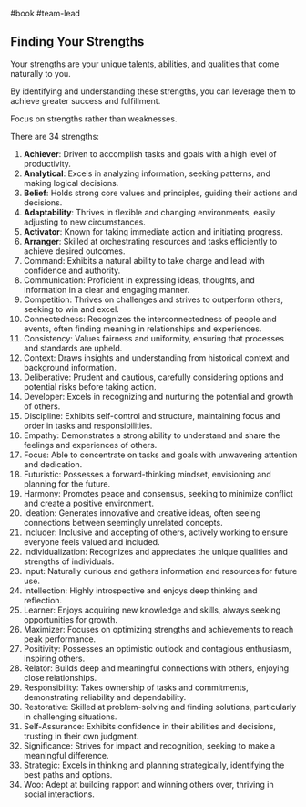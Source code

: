 #book #team-lead 

## Finding Your Strengths

Your strengths are your unique talents, abilities, and qualities that come naturally to you.

By identifying and understanding these strengths, you can leverage them to achieve greater success and fulfillment.

Focus on strengths rather than weaknesses.

There are 34 strengths:


1. **Achiever**: Driven to accomplish tasks and goals with a high level of productivity.
2. **Analytical**: Excels in analyzing information, seeking patterns, and making logical decisions.
3. **Belief**: Holds strong core values and principles, guiding their actions and decisions.
4. **Adaptability**: Thrives in flexible and changing environments, easily adjusting to new circumstances.
5. **Activator**: Known for taking immediate action and initiating progress.
6. **Arranger**: Skilled at orchestrating resources and tasks efficiently to achieve desired outcomes.
7. Command: Exhibits a natural ability to take charge and lead with confidence and authority.
8. Communication: Proficient in expressing ideas, thoughts, and information in a clear and engaging manner.
9. Competition: Thrives on challenges and strives to outperform others, seeking to win and excel.
10. Connectedness: Recognizes the interconnectedness of people and events, often finding meaning in relationships and experiences.
11. Consistency: Values fairness and uniformity, ensuring that processes and standards are upheld.
12. Context: Draws insights and understanding from historical context and background information.
13. Deliberative: Prudent and cautious, carefully considering options and potential risks before taking action.
14. Developer: Excels in recognizing and nurturing the potential and growth of others.
15. Discipline: Exhibits self-control and structure, maintaining focus and order in tasks and responsibilities.
16. Empathy: Demonstrates a strong ability to understand and share the feelings and experiences of others.
17. Focus: Able to concentrate on tasks and goals with unwavering attention and dedication.
18. Futuristic: Possesses a forward-thinking mindset, envisioning and planning for the future.
19. Harmony: Promotes peace and consensus, seeking to minimize conflict and create a positive environment.
20. Ideation: Generates innovative and creative ideas, often seeing connections between seemingly unrelated concepts.
21. Includer: Inclusive and accepting of others, actively working to ensure everyone feels valued and included.
22. Individualization: Recognizes and appreciates the unique qualities and strengths of individuals.
23. Input: Naturally curious and gathers information and resources for future use.
24. Intellection: Highly introspective and enjoys deep thinking and reflection.
25.  Learner: Enjoys acquiring new knowledge and skills, always seeking opportunities for growth.
26. Maximizer: Focuses on optimizing strengths and achievements to reach peak performance.
27. Positivity: Possesses an optimistic outlook and contagious enthusiasm, inspiring others.
28. Relator: Builds deep and meaningful connections with others, enjoying close relationships.
29.  Responsibility: Takes ownership of tasks and commitments, demonstrating reliability and dependability.
30.  Restorative: Skilled at problem-solving and finding solutions, particularly in challenging situations.
31.  Self-Assurance: Exhibits confidence in their abilities and decisions, trusting in their own judgment.
32.  Significance: Strives for impact and recognition, seeking to make a meaningful difference.
33.  Strategic: Excels in thinking and planning strategically, identifying the best paths and options.
34.  Woo: Adept at building rapport and winning others over, thriving in social interactions.